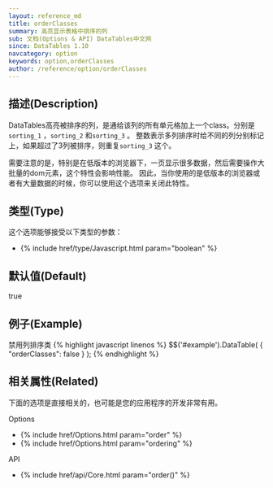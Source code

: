 ```yaml
---
layout: reference_md
title: orderClasses
summary: 高亮显示表格中排序的列
sub: 文档(Options & API) DataTables中文网
since: DataTables 1.10
navcategory: option
keywords: option,orderClasses
author: /reference/option/orderClasses
---
```


## 描述(Description)
DataTables高亮被排序的列，是通给该列的所有单元格加上一个class。分别是 `sorting_1` ，`sorting_2` 和`sorting_3` 。
整数表示多列排序时给不同的列分别标记上，如果超过了3列被排序，则重复`sorting_3` 这个。

需要注意的是，特别是在低版本的浏览器下，一页显示很多数据，然后需要操作大批量的dom元素，这个特性会影响性能。
因此，当你使用的是低版本的浏览器或者有大量数据的时候，你可以使用这个选项来关闭此特性。

## 类型(Type)
这个选项能够接受以下类型的参数：

- {% include href/type/Javascript.html param="boolean" %}

## 默认值(Default)
 true
 
## 例子(Example)
禁用列排序类
{% highlight javascript linenos %}
$$('#example').DataTable( {
   "orderClasses": false
 } );
{% endhighlight %}

## 相关属性(Related)
下面的选项是直接相关的，也可能是您的应用程序的开发非常有用。

Options

- {% include href/Options.html param="order" %}
- {% include href/Options.html param="ordering" %}

API

- {% include href/api/Core.html param="order()" %}